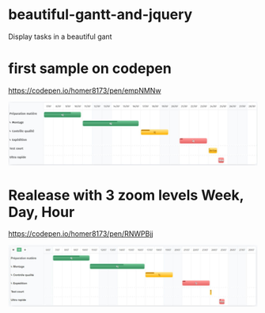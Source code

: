 # beautiful-gantt-and-jquery
Display tasks in a beautiful gant

# first sample on codepen 
https://codepen.io/homer8173/pen/empNMNw

![Screenshot of a beautiful-gantt-and-jquery on codepen, BGJ](/first-sample.jpg)


# Realease with 3 zoom levels Week, Day, Hour 
https://codepen.io/homer8173/pen/RNWPBjj

![Screenshot of a beautiful-gantt-and-jquery on codepen, BGJ](/3zoom.jpg)
